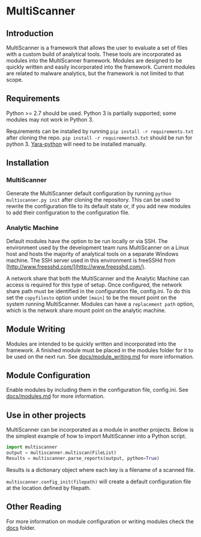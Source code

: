 MultiScanner 
==============

Introduction
------------
MultiScanner is a framework that allows the user to evaluate a set of files with a custom build of analytical tools. These tools are incorporated as modules into the MultiScanner framework. Modules are designed to be quickly written and easily incorporated into the framework. Current modules are related to malware analytics, but the framework is not limited to that scope.

Requirements
------------
Python >= 2.7 should be used. Python 3 is partially supported; some modules may not work in Python 3.

Requirements can be installed by running `pip install -r requirements.txt` after cloning the repo. `pip install -r requirements3.txt` should be run for python 3. [Yara-python](http://yara.readthedocs.org/en/latest/yarapython.html) will need to be installed manually.

Installation
------------
### MultiScanner ###
Generate the MultiScanner default configuration by running `python multiscanner.py init` after cloning the repository. This can be used to rewrite the configuration file to its default state or, if you add new modules to add their configuration to the configuration file.

### Analytic Machine ###
Default modules have the option to be run locally or via SSH. The environment used by the development team runs MultiScanner on a Linux host and hosts the majority of analytical tools on a separate Windows 
machine. The SSH server used in this environment is freeSSHd from [http://www.freesshd.com/](http://www.freesshd.com/).
 
A network share that both the MultiScanner and the Analytic Machine can access is required for this type of setup. Once configured, the network share path must be identified in the configuration file, config.ini. To do this set the `copyfilesto` option under `[main]` to be the mount point on the system running MultiScanner. Modules can have a `replacement path` option, which is the network share mount point on the analytic machine.

Module Writing
--------------
Modules are intended to be quickly written and incorporated into the framework. A finished module must be placed in the modules folder for it to be used on the next run.
See [docs/module_writing.md](docs/module_writing.md) for more information.

Module Configuration
-------------
Enable modules by including them in the configuration file, config.ini. See [docs/modules.md](docs/modules.md) for more information.

Use in other projects
---------------------
MultiScanner can be incorporated as a module in another projects. Below is the simplest example of how to import MultiScanner into a Python script.

```python
import multiscanner
output = multiscanner.multiscan(FileList)
Results = multiscanner.parse_reports(output, python=True)
```

Results is a dictionary object where each key is a filename of a scanned file.

`multiscanner.config_init(filepath)` will create a default configuration file at the location defined by filepath.

Other Reading
-------------
For more information on module configuration or writing modules check the [docs](docs) folder.
